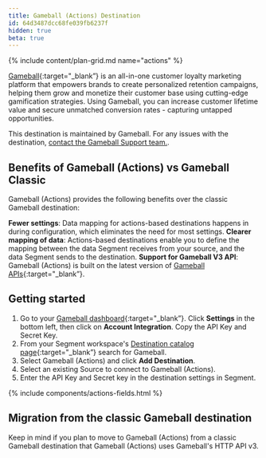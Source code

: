 ```yaml
---
title: Gameball (Actions) Destination
id: 64d3487dcc68fe039fb6237f
hidden: true
beta: true
---
```


{% include content/plan-grid.md name="actions" %}

[Gameball](https://www.gameball.co){:target="_blank”} is an all-in-one customer loyalty marketing platform that empowers brands to create personalized retention campaigns, helping them grow and monetize their customer base using cutting-edge gamification strategies. Using Gameball, you can increase customer lifetime value and secure unmatched conversion rates - capturing untapped opportunities.

This destination is maintained by Gameball. For any issues with the destination, [contact the Gameball Support team.](mailto:support@gameball.co).

## Benefits of Gameball (Actions) vs Gameball Classic
Gameball (Actions) provides the following benefits over the classic Gameball destination:

**Fewer settings**: Data mapping for actions-based destinations happens in during configuration, which eliminates the need for most settings.
**Clearer mapping of data**: Actions-based destinations enable you to define the mapping between the data Segment receives from your source, and the data Segment sends to the destination.
**Support for Gameball V3 API**: Gameball (Actions) is built on the latest version of [Gameball APIs](https://developer.gameball.co/api-reference/api-reference){:target="_blank”}.

## Getting started
1. Go to your [Gameball dashboard](https://app.gameball.co/){:target="_blank”}. Click **Settings** in the bottom left, then click on **Account Integration**. Copy the API Key and Secret Key.
2. From your Segment workspace's [Destination catalog page](https://app.segment.com/goto-my-workspace/destinations/catalog){:target="_blank”} search for Gameball.
3. Select Gameball (Actions) and click **Add Destination**.
4. Select an existing Source to connect to Gameball (Actions).
5. Enter the API Key and Secret key in the destination settings in Segment.

{% include components/actions-fields.html %}

## Migration from the classic Gameball destination
Keep in mind if you plan to move to Gameball (Actions) from a classic Gameball destination that Gameball (Actions) uses Gameball's HTTP API v3.